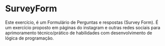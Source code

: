 # SurveyForm
Este exercício, é um Formulário de Perguntas e respostas (Survey Form). É um exercício proposto em páginas do instagram e outras redes sociais para aprimoramento técnico/prático de habilidades com desenvolvimento de lógica de programação.
